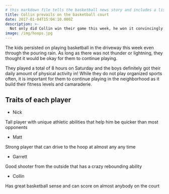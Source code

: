 ```yaml
---
# this markdown file tells the basketball news story and includes a list in the text
title: Collin prevails on the basketball court
date: 2017-01-04T15:04:10.000Z
description: >-
  Not only did Collin win their game this week, he won it convincingly. Nick, Matt and Garrett had no chance as Collin could not stop scoring.
image: /img/hoops.jpg
---
```


The kids persisted on playing basketball in the driveway this week even through the pouring rain. As long as there was not thunder or lightning, they thought it would be okay for them to continue playing.

They played a total of 8 hours on Saturday and the boys definitely got their daily amount of physical activity in! While they do not play organized sports often, it is important for them to continue playing in the neighborhood as it build their fitness levels and camaraderie.

## Traits of each player

- Nick

Tall player with unique athletic abilities that help him be quicker than most opponents

- Matt

Strong player that can drive to the hoop at almost any any time

- Garrett

Good shooter from the outside that has a crazy rebounding ability

- Collin

Has great basketball sense and can score on almost anybody on the court
